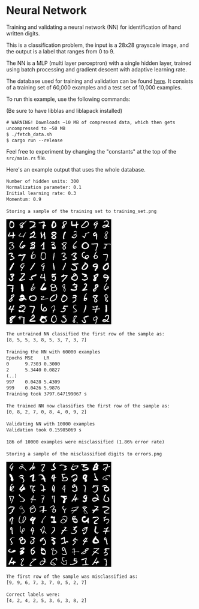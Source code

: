 # Neural Network

Training and validating a neural network (NN) for identification of hand written digits.

This is a classification problem, the input is a 28x28 grayscale image, and the output is a label
that ranges from 0 to 9.

The NN is a MLP (multi layer perceptron) with a single hidden layer, trained using batch processing
and gradient descent with adaptive learning rate.

The database used for training and validation can be found [here]. It consists of a training set of
60,000 examples and a test set of 10,000 examples.

[here]: http://yann.lecun.com/exdb/mnist/

To run this example, use the following commands:

(Be sure to have libblas and liblapack installed)

```
# WARNING! Downloads ~10 MB of compressed data, which then gets uncompressed to ~50 MB
$ ./fetch_data.sh
$ cargo run --release
```

Feel free to experiment by changing the "constants" at the top of the `src/main.rs` file.

Here's an example output that uses the whole database.

```
Number of hidden units: 300
Normalization parameter: 0.1
Initial learning rate: 0.3
Momentum: 0.9

Storing a sample of the training set to training_set.png
```

![training set](/nn/training_set.png)

```
The untrained NN classified the first row of the sample as:
[8, 5, 5, 3, 8, 5, 3, 7, 3, 7]

Training the NN with 60000 examples
Epochs MSE    LR
0      9.7303 0.3000
2      5.3440 0.0827
(..)
997    0.0428 5.4309
999    0.0426 5.9876
Training took 3797.647199067 s

The trained NN now classifies the first row of the sample as:
[0, 8, 2, 7, 0, 8, 4, 0, 9, 2]

Validating NN with 10000 examples
Validation took 0.15985069 s

186 of 10000 examples were misclassified (1.86% error rate)

Storing a sample of the misclassified digits to errors.png
```

![errors](/nn/errors.png)

```
The first row of the sample was misclassified as:
[9, 9, 6, 7, 3, 7, 0, 5, 2, 7]

Correct labels were:
[4, 2, 4, 2, 5, 3, 6, 3, 8, 2]
```
